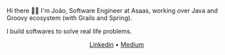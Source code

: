 Hi there 👋🏻
I'm João, Software Engineer at Asaas, working over Java and Groovy ecosystem (with Grails and Spring).

I build softwares to solve real life problems.


<p align="center">
  <a href="https://www.linkedin.com/in/jo%C3%A3o-pedro-truchinski/">Linkedin</a> •
  <a href="https://medium.com/@jptruchinski">Medium</a>
</p>
